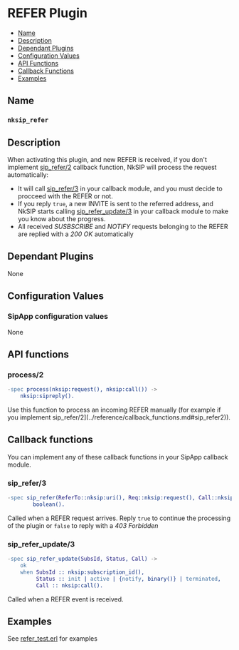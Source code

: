 # REFER Plugin

* [Name](#name)
* [Description](#description)
* [Dependant Plugins](#dependant-plugins)
* [Configuration Values](#configuration-values)
* [API Functions](#api-functions)
* [Callback Functions](#callback-functions)
* [Examples](#examples)


## Name
### `nksip_refer`


## Description

When activating this plugin, and new REFER is received, if you don't implement [sip_refer/2](../reference/callback_functions.md#sip_refer2) callback function, NkSIP will process the request automatically:
* It will call [sip_refer/3](#sip_refer3) in your callback module, and you must decide to procceed with the REFER or not.
* If you reply `true`, a new INVITE is sent to the referred address, and NkSIP starts calling [sip_refer_update/3](#sip_refer_update3) in your callback module to make you know about the progress.
* All received _SUSBSCRIBE_ and _NOTIFY_ requests belonging to the REFER are replied with a _200 OK_ automatically


## Dependant Plugins

None


## Configuration Values

### SipApp configuration values

None


## API functions

### process/2

```erlang
-spec process(nksip:request(), nksip:call()) ->
    nksip:sipreply().
```

Use this function to process an incoming REFER manually (for example if you implement sip_refer/2](../reference/callback_functions.md#sip_refer2)).



## Callback functions

You can implement any of these callback functions in your SipApp callback module.


### sip_refer/3

```erlang
-spec sip_refer(ReferTo::nksip:uri(), Req::nksip:request(), Call::nksip:call()) ->
        boolean().
```

Called when a REFER request arrives. Reply `true` to continue the processing of the plugin or `false` to reply with a _403 Forbidden_
    

### sip_refer_update/3

```erlang
-spec sip_refer_update(SubsId, Status, Call) ->
	ok
	when SubsId :: nksip:subscription_id(), 
		 Status :: init | active | {notify, binary()} | terminated,
		 Call :: nksip:call().
```

Called when a REFER event is received.


## Examples

See [refer_test.erl](../../test/refer_test.erl) for examples
